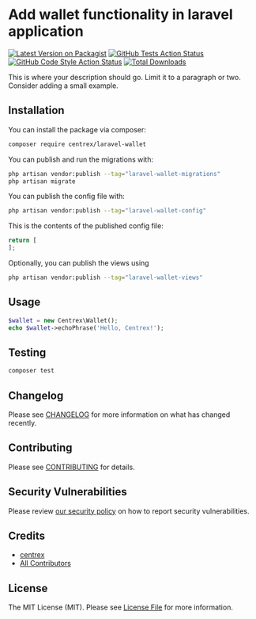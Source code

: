 # Add wallet functionality in laravel application

[![Latest Version on Packagist](https://img.shields.io/packagist/v/centrex/laravel-wallet.svg?style=flat-square)](https://packagist.org/packages/centrex/laravel-wallet)
[![GitHub Tests Action Status](https://img.shields.io/github/actions/workflow/status/centrex/laravel-wallet/run-tests.yml?branch=main&label=tests&style=flat-square)](https://github.com/centrex/laravel-wallet/actions?query=workflow%3Arun-tests+branch%3Amain)
[![GitHub Code Style Action Status](https://img.shields.io/github/actions/workflow/status/centrex/laravel-wallet/fix-php-code-style-issues.yml?branch=main&label=code%20style&style=flat-square)](https://github.com/centrex/laravel-wallet/actions?query=workflow%3A"Fix+PHP+code+style+issues"+branch%3Amain)
[![Total Downloads](https://img.shields.io/packagist/dt/centrex/laravel-wallet?style=flat-square)](https://packagist.org/packages/centrex/laravel-wallet)

This is where your description should go. Limit it to a paragraph or two. Consider adding a small example.

## Installation

You can install the package via composer:

```bash
composer require centrex/laravel-wallet
```

You can publish and run the migrations with:

```bash
php artisan vendor:publish --tag="laravel-wallet-migrations"
php artisan migrate
```

You can publish the config file with:

```bash
php artisan vendor:publish --tag="laravel-wallet-config"
```

This is the contents of the published config file:

```php
return [
];
```

Optionally, you can publish the views using

```bash
php artisan vendor:publish --tag="laravel-wallet-views"
```

## Usage

```php
$wallet = new Centrex\Wallet();
echo $wallet->echoPhrase('Hello, Centrex!');
```

## Testing

```bash
composer test
```

## Changelog

Please see [CHANGELOG](CHANGELOG.md) for more information on what has changed recently.

## Contributing

Please see [CONTRIBUTING](CONTRIBUTING.md) for details.

## Security Vulnerabilities

Please review [our security policy](../../security/policy) on how to report security vulnerabilities.

## Credits

- [centrex](https://github.com/centrex)
- [All Contributors](../../contributors)

## License

The MIT License (MIT). Please see [License File](LICENSE.md) for more information.
